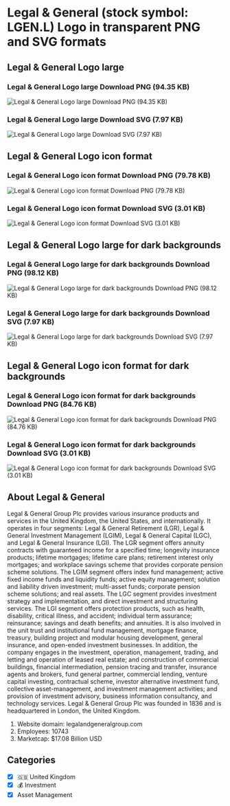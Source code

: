 # Legal & General (stock symbol: LGEN.L) Logo in transparent PNG and SVG formats

## Legal & General Logo large

### Legal & General Logo large Download PNG (94.35 KB)

![Legal & General Logo large Download PNG (94.35 KB)](/img/orig/LGEN.L_BIG-ab3d34ea.png)

### Legal & General Logo large Download SVG (7.97 KB)

![Legal & General Logo large Download SVG (7.97 KB)](/img/orig/LGEN.L_BIG-059b43fb.svg)

## Legal & General Logo icon format

### Legal & General Logo icon format Download PNG (79.78 KB)

![Legal & General Logo icon format Download PNG (79.78 KB)](/img/orig/LGEN.L-52642af5.png)

### Legal & General Logo icon format Download SVG (3.01 KB)

![Legal & General Logo icon format Download SVG (3.01 KB)](/img/orig/LGEN.L-ff2d1ae5.svg)

## Legal & General Logo large for dark backgrounds

### Legal & General Logo large for dark backgrounds Download PNG (98.12 KB)

![Legal & General Logo large for dark backgrounds Download PNG (98.12 KB)](/img/orig/LGEN.L_BIG.D-d7ecac5f.png)

### Legal & General Logo large for dark backgrounds Download SVG (7.97 KB)

![Legal & General Logo large for dark backgrounds Download SVG (7.97 KB)](/img/orig/LGEN.L_BIG.D-22a1e99c.svg)

## Legal & General Logo icon format for dark backgrounds

### Legal & General Logo icon format for dark backgrounds Download PNG (84.76 KB)

![Legal & General Logo icon format for dark backgrounds Download PNG (84.76 KB)](/img/orig/LGEN.L.D-8f8c8aff.png)

### Legal & General Logo icon format for dark backgrounds Download SVG (3.01 KB)

![Legal & General Logo icon format for dark backgrounds Download SVG (3.01 KB)](/img/orig/LGEN.L.D-37e55af1.svg)

## About Legal & General

Legal & General Group Plc provides various insurance products and services in the United Kingdom, the United States, and internationally. It operates in four segments: Legal & General Retirement (LGR), Legal & General Investment Management (LGIM), Legal & General Capital (LGC), and Legal & General Insurance (LGI). The LGR segment offers annuity contracts with guaranteed income for a specified time; longevity insurance products; lifetime mortgages; lifetime care plans; retirement interest only mortgages; and workplace savings scheme that provides corporate pension scheme solutions. The LGIM segment offers index fund management; active fixed income funds and liquidity funds; active equity management; solution and liability driven investment; multi-asset funds; corporate pension scheme solutions; and real assets. The LGC segment provides investment strategy and implementation, and direct investment and structuring services. The LGI segment offers protection products, such as health, disability, critical illness, and accident; individual term assurance; reinsurance; savings and death benefits; and annuities. It is also involved in the unit trust and institutional fund management, mortgage finance, treasury, building project and modular housing development, general insurance, and open-ended investment businesses. In addition, the company engages in the investment, operation, management, trading, and letting and operation of leased real estate; and construction of commercial buildings, financial intermediation, pension tracing and transfer, insurance agents and brokers, fund general partner, commercial lending, venture capital investing, contractual scheme, investor alternative investment fund, collective asset-management, and investment management activities; and provision of investment advisory, business information consultancy, and technology services. Legal & General Group Plc was founded in 1836 and is headquartered in London, the United Kingdom.

1. Website domain: legalandgeneralgroup.com
2. Employees: 10743
3. Marketcap: $17.08 Billion USD


## Categories
- [x] 🇬🇧 United Kingdom
- [x] 💰 Investment
- [x] Asset Management
